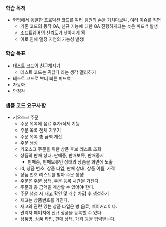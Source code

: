 ### 학습 목적
- 현업에서 동일한 프로덕션 코드를 여러 팀원의 손을 거치다보니, 여러 이슈를 직면 
    - 기존 코드의 동작 QA, 신규 기능에 대한 QA 진행하게되는 늦은 피드백 발생
    - 소프트웨어의 신뢰도가 낮아지게 됨
    - 이로 인해 일정 지연의 가능성 발생
  
### 학습 목표
- 테스트 코드와 친근해지기
  - 테스트 코드는 귀찮다 라는 생각 멀리하기
- 테스트 코드로 부터 빠른 피드백
- 자동화
- 안정감

### 샘플 코드 요구사항
- 키오스크 주문
  - 주문 목록에 음료 추가/삭제 기능
  - 주문 목록 전체 지우기
  - 주문 목록 총 금액 계산
  - 주문 생성
  - 키오스크 주문을 위한 상품 후보 리스트 조회
  - 상품의 판매 상태: 판매중, 판매보류, 판매중지
    - 판매중, 판매보류인 상태의 상품을 화면에 노출
  - id, 상품 번호, 상품 타입, 판매 상태, 상품 이름, 가격
  - 상품 번호 리스트를 받아 주문 생성
  - 주문은 주문 상태, 주문 등록 시간을 가진다.
  - 주문의 총 금액을 계산할 수 있어야 한다.
  - 주문 생성 시 재고 확인 및 개수 차감 후 생성하기
  - 재고는 상품번호를 가진다.
  - 재고와 관련 있는 상품 타입은 병 음료, 베이커리이다.
  - 관리자 페이지에 신규 상품을 등록할 수 있다.
  - 상품명, 상품 타입, 판매 상태, 가격 등을 입력받는다.
